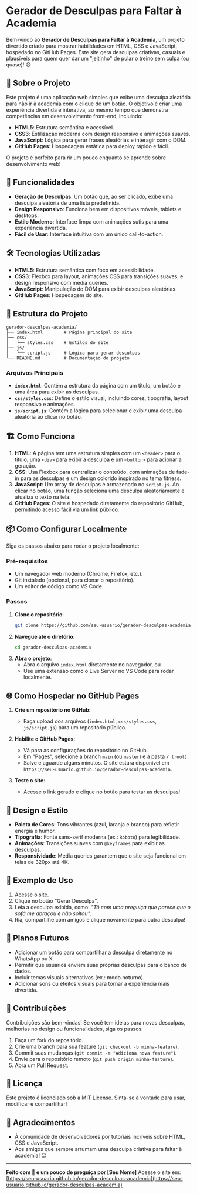 # Gerador de Desculpas para Faltar à Academia

Bem-vindo ao **Gerador de Desculpas para Faltar à Academia**, um projeto divertido criado para mostrar habilidades em HTML, CSS e JavaScript, hospedado no GitHub Pages. Este site gera desculpas criativas, casuais e plausíveis para quem quer dar um "jeitinho" de pular o treino sem culpa (ou quase)! 😄

## 📖 Sobre o Projeto

Este projeto é uma aplicação web simples que exibe uma desculpa aleatória para não ir à academia com o clique de um botão. O objetivo é criar uma experiência divertida e interativa, ao mesmo tempo que demonstra competências em desenvolvimento front-end, incluindo:

- **HTML5**: Estrutura semântica e acessível.
- **CSS3**: Estilização moderna com design responsivo e animações suaves.
- **JavaScript**: Lógica para gerar frases aleatórias e interagir com o DOM.
- **GitHub Pages**: Hospedagem estática para deploy rápido e fácil.

O projeto é perfeito para rir um pouco enquanto se aprende sobre desenvolvimento web!

## 🚀 Funcionalidades

- **Geração de Desculpas**: Um botão que, ao ser clicado, exibe uma desculpa aleatória de uma lista predefinida.
- **Design Responsivo**: Funciona bem em dispositivos móveis, tablets e desktops.
- **Estilo Moderno**: Interface limpa com animações sutis para uma experiência divertida.
- **Fácil de Usar**: Interface intuitiva com um único call-to-action.

## 🛠️ Tecnologias Utilizadas

- **HTML5**: Estrutura semântica com foco em acessibilidade.
- **CSS3**: Flexbox para layout, animações CSS para transições suaves, e design responsivo com media queries.
- **JavaScript**: Manipulação do DOM para exibir desculpas aleatórias.
- **GitHub Pages**: Hospedagem do site.

## 📂 Estrutura do Projeto

```plaintext
gerador-desculpas-academia/
├── index.html        # Página principal do site
├── css/
│   └── styles.css    # Estilos do site
├── js/
│   └── script.js     # Lógica para gerar desculpas
└── README.md         # Documentação do projeto
```

### Arquivos Principais

- **`index.html`**: Contém a estrutura da página com um título, um botão e uma área para exibir as desculpas.
- **`css/styles.css`**: Define o estilo visual, incluindo cores, tipografia, layout responsivo e animações.
- **`js/script.js`**: Contém a lógica para selecionar e exibir uma desculpa aleatória ao clicar no botão.

## 🏗️ Como Funciona

1. **HTML**: A página tem uma estrutura simples com um `<header>` para o título, uma `<div>` para exibir a desculpa e um `<button>` para acionar a geração.
2. **CSS**: Usa Flexbox para centralizar o conteúdo, com animações de fade-in para as desculpas e um design colorido inspirado no tema fitness.
3. **JavaScript**: Um array de desculpas é armazenado no `script.js`. Ao clicar no botão, uma função seleciona uma desculpa aleatoriamente e atualiza o texto na tela.
4. **GitHub Pages**: O site é hospedado diretamente do repositório GitHub, permitindo acesso fácil via um link público.

## 📦 Como Configurar Localmente

Siga os passos abaixo para rodar o projeto localmente:

### Pré-requisitos
- Um navegador web moderno (Chrome, Firefox, etc.).
- Git instalado (opcional, para clonar o repositório).
- Um editor de código como VS Code.

### Passos
1. **Clone o repositório**:
   ```bash
   git clone https://github.com/seu-usuario/gerador-desculpas-academia.git
   ```
2. **Navegue até o diretório**:
   ```bash
   cd gerador-desculpas-academia
   ```
3. **Abra o projeto**:
   - Abra o arquivo `index.html` diretamente no navegador, ou
   - Use uma extensão como o Live Server no VS Code para rodar localmente.

## 🌐 Como Hospedar no GitHub Pages

1. **Crie um repositório no GitHub**:
   - Faça upload dos arquivos (`index.html`, `css/styles.css`, `js/script.js`) para um repositório público.

2. **Habilite o GitHub Pages**:
   - Vá para as configurações do repositório no GitHub.
   - Em "Pages", selecione a branch `main` (ou `master`) e a pasta `/ (root)`.
   - Salve e aguarde alguns minutos. O site estará disponível em `https://seu-usuario.github.io/gerador-desculpas-academia`.

3. **Teste o site**:
   - Acesse o link gerado e clique no botão para testar as desculpas!

## 🎨 Design e Estilo

- **Paleta de Cores**: Tons vibrantes (azul, laranja e branco) para refletir energia e humor.
- **Tipografia**: Fonte sans-serif moderna (ex.: `Roboto`) para legibilidade.
- **Animações**: Transições suaves com `@keyframes` para exibir as desculpas.
- **Responsividade**: Media queries garantem que o site seja funcional em telas de 320px até 4K.

## 📝 Exemplo de Uso

1. Acesse o site.
2. Clique no botão "Gerar Desculpa".
3. Leia a desculpa exibida, como: *"Tô com uma preguiça que parece que o sofá me abraçou e não soltou"*.
4. Ria, compartilhe com amigos e clique novamente para outra desculpa!

## 🔮 Planos Futuros

- Adicionar um botão para compartilhar a desculpa diretamente no WhatsApp ou X.
- Permitir que usuários enviem suas próprias desculpas para o banco de dados.
- Incluir temas visuais alternativos (ex.: modo noturno).
- Adicionar sons ou efeitos visuais para tornar a experiência mais divertida.

## 🤝 Contribuições

Contribuições são bem-vindas! Se você tem ideias para novas desculpas, melhorias no design ou funcionalidades, siga os passos:

1. Faça um fork do repositório.
2. Crie uma branch para sua feature (`git checkout -b minha-feature`).
3. Commit suas mudanças (`git commit -m "Adiciona nova feature"`).
4. Envie para o repositório remoto (`git push origin minha-feature`).
5. Abra um Pull Request.

## 📜 Licença

Este projeto é licenciado sob a [MIT License](LICENSE). Sinta-se à vontade para usar, modificar e compartilhar!

## 🙌 Agradecimentos

- À comunidade de desenvolvedores por tutoriais incríveis sobre HTML, CSS e JavaScript.
- Aos amigos que sempre arrumam uma desculpa criativa para faltar à academia! 😜

---

**Feito com 💪 e um pouco de preguiça por [Seu Nome]**
Acesse o site em: [https://seu-usuario.github.io/gerador-desculpas-academia](https://seu-usuario.github.io/gerador-desculpas-academia)
